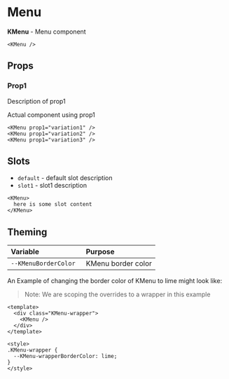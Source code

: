 
# Menu

**KMenu** - Menu component

<KMenu :items="[{ value: 'Updated', itemType: 'String', content:'wefwefwfw' },
{ value: 'Created', itemType: 'Number' },
{ value: 'Name and description', itemType: 'Number' },
{ value: 'Status', itemType: 'Number' }]" />
```vue
<KMenu />
```

## Props
### Prop1
Description of prop1

Actual component using prop1
<KMenu />

```vue
<KMenu prop1="variation1" />
<KMenu prop1="variation2" />
<KMenu prop1="variation3" />
```

## Slots
- `default` - default slot description
- `slot1` - slot1 description

```vue
<KMenu>
  here is some slot content
</KMenu>
```

## Theming
| Variable | Purpose
|:-------- |:-------
| `--KMenuBorderColor `| KMenu border color


An Example of changing the border color of KMenu to lime might look 
like:

> Note: We are scoping the overrides to a wrapper in this example

<template>
  <div class="KMenu-wrapper">
    <KMenu />
  </div>
</template>

```vue
<template>
  <div class="KMenu-wrapper">
    <KMenu />
  </div>
</template>

<style>
.KMenu-wrapper {
  --KMenu-wrapperBorderColor: lime;
}
</style>
```

<style lang="scss">
.KMenu-wrapper {
  --KMenu-wrapperBorderColor: lime;
}
</style>
